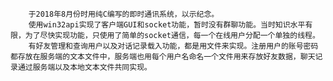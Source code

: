         于2018年8月份时用纯C编写的即时通讯系统，以示纪念。
        使用win32api实现了客户端GUI和socket功能，暂时没有群聊功能。当时知识水平有限，为了尽快实现功能，只使用了简单的socket通信，每一个在线用户分配一个单独的线程。
        有好友管理和查询用户以及对话记录载入功能，都是用文件来实现。注册用户的账号密码都存放在服务端的文本文件中，服务端也用每个用户名命名一个文件用来存放好友数据，聊天记录通过服务端以及本地文本文件共同实现。
